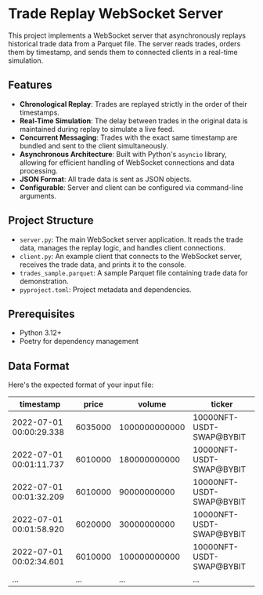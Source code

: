 # Trade Replay WebSocket Server

This project implements a WebSocket server that asynchronously replays historical trade data from a Parquet file. The server reads trades, orders them by timestamp, and sends them to connected clients in a real-time simulation.

## Features

- **Chronological Replay**: Trades are replayed strictly in the order of their timestamps.
- **Real-Time Simulation**: The delay between trades in the original data is maintained during replay to simulate a live feed.
- **Concurrent Messaging**: Trades with the exact same timestamp are bundled and sent to the client simultaneously.
- **Asynchronous Architecture**: Built with Python's `asyncio` library, allowing for efficient handling of WebSocket connections and data processing.
- **JSON Format**: All trade data is sent as JSON objects.
- **Configurable**: Server and client can be configured via command-line arguments.

## Project Structure

- `server.py`: The main WebSocket server application. It reads the trade data, manages the replay logic, and handles client connections.
- `client.py`: An example client that connects to the WebSocket server, receives the trade data, and prints it to the console.
- `trades_sample.parquet`: A sample Parquet file containing trade data for demonstration.
- `pyproject.toml`: Project metadata and dependencies.

## Prerequisites

- Python 3.12+
- Poetry for dependency management

## Data Format

Here's the expected format of your input file:

| timestamp               | price      | volume          | ticker                       |
|-------------------------|------------|-----------------|------------------------------|
| 2022-07-01 00:00:29.338 | 6035000    | 1000000000000   | 10000NFT-USDT-SWAP@BYBIT     |
| 2022-07-01 00:01:11.737 | 6010000    | 180000000000    | 10000NFT-USDT-SWAP@BYBIT     |
| 2022-07-01 00:01:32.209 | 6010000    | 90000000000     | 10000NFT-USDT-SWAP@BYBIT     |
| 2022-07-01 00:01:58.920 | 6020000    | 30000000000     | 10000NFT-USDT-SWAP@BYBIT     |
| 2022-07-01 00:02:34.601 | 6010000    | 100000000000    | 10000NFT-USDT-SWAP@BYBIT     |
| ...                     | ...        | ...             | ...                          |
